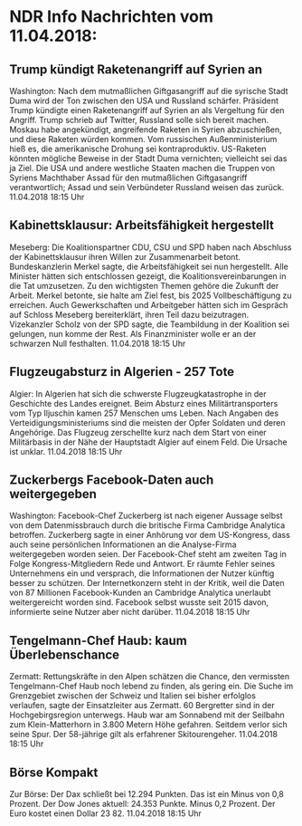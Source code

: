 # NDR Info Nachrichten vom 11.04.2018:


## Trump kündigt Raketenangriff auf Syrien an
Washington: Nach dem mutmaßlichen Giftgasangriff auf die syrische Stadt Duma wird der Ton zwischen den USA und Russland schärfer. Präsident Trump kündigte einen Raketenangriff auf Syrien an als Vergeltung für den Angriff. Trump schrieb auf Twitter, Russland solle sich bereit machen. Moskau habe angekündigt, angreifende Raketen in Syrien abzuschießen, und diese Raketen würden kommen. Vom russischen Außenministerium hieß es, die amerikanische Drohung sei kontraproduktiv. US-Raketen könnten mögliche Beweise in der Stadt Duma vernichten; vielleicht sei das ja Ziel. Die USA und andere westliche Staaten machen die Truppen von Syriens Machthaber Assad für den mutmaßlichen Giftgasangriff verantwortlich; Assad und sein Verbündeter Russland weisen das zurück. 11.04.2018 18:15 Uhr 

## Kabinettsklausur: Arbeitsfähigkeit hergestellt
Meseberg: 	Die Koalitionspartner CDU, CSU und SPD haben nach Abschluss der Kabinettsklausur ihren Willen zur Zusammenarbeit betont. Bundeskanzlerin Merkel sagte, die Arbeitsfähigkeit sei nun hergestellt. Alle Minister hätten sich entschlossen gezeigt, die Koalitionsvereinbarungen in die Tat umzusetzen. Zu den wichtigsten Themen gehöre die Zukunft der Arbeit. Merkel betonte, sie halte am Ziel fest, bis 2025 Vollbeschäftigung zu erreichen. Auch Gewerkschaften und Arbeitgeber hätten sich im Gespräch auf Schloss Meseberg bereiterklärt, ihren Teil dazu beizutragen. Vizekanzler Scholz von der SPD sagte, die Teambildung in der Koalition sei gelungen, nun komme der Rest. Als Finanzminister wolle er an der schwarzen Null festhalten. 11.04.2018 18:15 Uhr 

## Flugzeugabsturz in Algerien - 257 Tote
Algier:	In Algerien hat sich die schwerste Flugzeugkatastrophe in der Geschichte des Landes ereignet. Beim Absturz eines Militärtransporters vom Typ Iljuschin kamen 257 Menschen ums Leben. Nach Angaben des Verteidigungsministeriums sind die meisten der Opfer Soldaten und deren Angehörige. Das Flugzeug zerschellte kurz nach dem Start von einer Militärbasis in der Nähe der Hauptstadt Algier auf einem Feld. Die Ursache ist unklar. 11.04.2018 18:15 Uhr 

## Zuckerbergs Facebook-Daten auch weitergegeben
Washington: Facebook-Chef Zuckerberg ist nach eigener Aussage selbst von dem Datenmissbrauch durch die britische Firma Cambridge Analytica betroffen. Zuckerberg sagte in einer Anhörung vor dem US-Kongress, dass auch seine persönlichen Informationen an die Analyse-Firma weitergegeben worden seien. Der Facebook-Chef steht am zweiten Tag in Folge Kongress-Mitgliedern Rede und Antwort. Er räumte Fehler seines Unternehmens ein und versprach, die Informationen der Nutzer künftig besser zu schützen. Der Internetkonzern steht in der Kritik, weil die Daten von 87 Millionen Facebook-Kunden an Cambridge Analytica unerlaubt weitergereicht worden sind. Facebook selbst wusste seit 2015 davon, informierte seine Nutzer aber nicht darüber. 11.04.2018 18:15 Uhr 

## Tengelmann-Chef Haub: kaum Überlebenschance
Zermatt:		Rettungskräfte in den Alpen schätzen die Chance, den vermissten Tengelmann-Chef Haub noch lebend zu finden, als gering ein. Die Suche im Grenzgebiet zwischen der Schweiz und Italien sei bisher erfolglos verlaufen, sagte der Einsatzleiter aus Zermatt. 60 Bergretter sind in der Hochgebirgsregion unterwegs. Haub war am Sonnabend mit der Seilbahn zum Klein-Matterhorn in 3.800 Metern Höhe gefahren. Seitdem verlor sich seine Spur. Der 58-jährige gilt als erfahrener Skitourengeher. 11.04.2018 18:15 Uhr 

## Börse Kompakt
Zur Börse: Der Dax schließt bei 12.294 Punkten. Das ist ein Minus von 0,8 Prozent. Der Dow Jones aktuell: 24.353 Punkte. Minus 0,2 Prozent. Der Euro kostet einen Dollar 23 82. 11.04.2018 18:15 Uhr 
